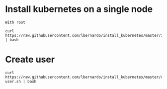 # Install kubernetes on a single node

`With root`
```console
curl https://raw.githubusercontent.com/lbernardo/install_kubernetes/master/install.sh | bash
```

# Create user

```console
curl https://raw.githubusercontent.com/lbernardo/install_kubernetes/master/create-user.sh | bash
```